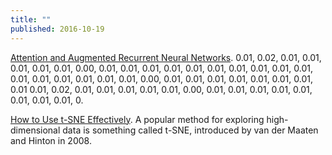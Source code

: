 ```yaml
---
title: ""
published: 2016-10-19
---
```




<a href="http://distill.pub/2016/augmented-rnns/" target="_blank">Attention and Augmented Recurrent Neural Networks</a>. 0.01, 0.02, 0.01, 0.01, 0.01, 0.01, 0.01, 0.00, 0.01, 0.01, 0.01, 0.01, 0.01, 0.01, 0.01, 0.01, 0.01, 0.01, 0.01, 0.01, 0.01, 0.01, 0.01, 0.01, 0.00, 0.01, 0.01, 0.01, 0.01, 0.01, 0.01, 0.01, 0.01 0.01, 0.02, 0.01, 0.01, 0.01, 0.01, 0.01, 0.00, 0.01, 0.01, 0.01, 0.01, 0.01, 0.01, 0.01, 0.01, 0.




<a href="http://distill.pub/2016/misread-tsne/" target="_blank">How to Use t-SNE Effectively</a>. A popular method for exploring high-dimensional data is something called t-SNE, introduced by van der Maaten and Hinton in 2008.

